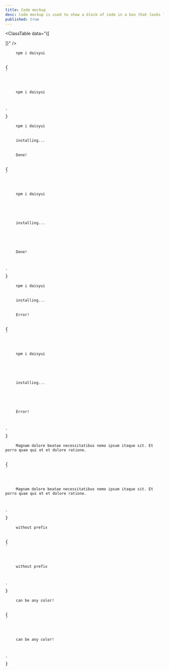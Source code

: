 ```yaml
---
title: Code mockup
desc: Code mockup is used to show a block of code in a box that looks like a code editor.
published: true
---
```


<script>
  import Component from "@components/Component.svelte"
  import ClassTable from "@components/ClassTable.svelte"
</script>

<ClassTable
data="{[

]}"
/>

<Component title="mockup code with line prefix">
<div class="mockup-code">
  <pre data-prefix="$">
    <code>npm i daisyui</code>
  </pre>
</div>
<pre slot="html">{
`<div class="mockup-code">
  <pre data-prefix="$">
    <code>npm i daisyui</code>
  </pre>
</div>`
}</pre>
</Component>

<Component title="Multi line">
<div class="mockup-code">
  <pre data-prefix="$">
    <code>npm i daisyui</code>
  </pre> 
  <pre data-prefix=">" class="text-warning">
    <code>installing...</code>
  </pre> 
  <pre data-prefix=">" class="text-success">
    <code>Done!</code>
  </pre>
</div>
<pre slot="html">{
`<div class="mockup-code">
  <pre data-prefix="$">
    <code>npm i daisyui</code>
  </pre> 
  <pre data-prefix=">" class="text-warning">
    <code>installing...</code>
  </pre> 
  <pre data-prefix=">" class="text-success">
    <code>Done!</code>
  </pre>
</div>`
}</pre>
</Component>

<Component title="Highlighted line">
<div class="mockup-code">
  <pre data-prefix="1">
    <code>npm i daisyui</code>
  </pre> 
  <pre data-prefix="2">
    <code>installing...</code>
  </pre> 
  <pre data-prefix="3" class="bg-warning text-neutral">
    <code>Error!</code>
  </pre>
</div>
<pre slot="html">{
`<div class="mockup-code">
  <pre data-prefix="1">
    <code>npm i daisyui</code>
  </pre> 
  <pre data-prefix="2">
    <code>installing...</code>
  </pre> 
  <pre data-prefix="3" class="bg-warning text-neutral">
    <code>Error!</code>
  </pre>
</div>`
}</pre>
</Component>

<Component title="Long line will scroll">
<div class="mockup-code">
  <pre data-prefix="~">
    <code>Magnam dolore beatae necessitatibus nemo ipsum itaque sit. Et porro quae qui et et dolore ratione.</code>
  </pre>
</div>
<pre slot="html">{
`<div class="mockup-code">
  <pre data-prefix="~">
    <code>Magnam dolore beatae necessitatibus nemo ipsum itaque sit. Et porro quae qui et et dolore ratione.</code>
  </pre>
</div>`
}</pre>
</Component>

<Component title="Without prefix">
<div class="mockup-code">
  <pre>
    <code>without prefix</code>
  </pre>
</div>
<pre slot="html">{
`<div class="mockup-code">
  <pre>
    <code>without prefix</code>
  </pre>
</div>`
}</pre>
</Component>

<Component title="With color">
<div class="mockup-code bg-primary text-primary-content">
  <pre>
    <code>can be any color!</code>
  </pre>
</div>
<pre slot="html">{
`<div class="mockup-code bg-primary text-primary-content">
  <pre>
    <code>can be any color!</code>
  </pre>
</div>`
}</pre>
</Component>
